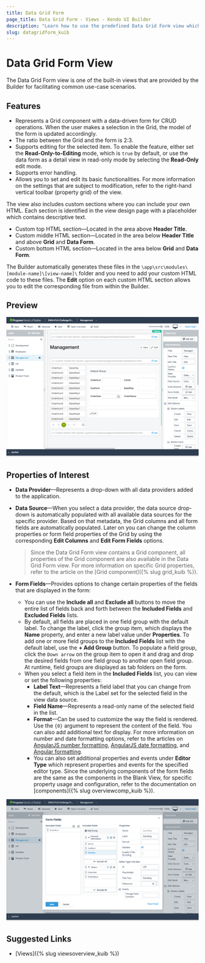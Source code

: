 ```yaml
---
title: Data Grid Form
page_title: Data Grid Form - Views - Kendo UI Builder
description: "Learn how to use the predefined Data Grid Form view which is provided by the Kendo UI Builder tool for creating and managing Angular and AngularJS-based web applications."
slug: datagridform_kuib
---
```


# Data Grid Form View

The Data Grid Form view is one of the built-in views that are provided by the Builder for facilitating common use-case scenarios.

## Features

* Represents a Grid component with a data-driven form for CRUD operations. When the user makes a selection in the Grid, the model of the form is updated accordingly.
* The ratio between the Grid and the form is 2:3.
* Supports editing for the selected item. To enable the feature, either set the **Read-Only-to-Editing** mode, which is `true` by default, or use the data form as a detail view in read-only mode by selecting the **Read-Only** edit mode.
* Supports error handling.
* Allows you to set and edit its basic functionalities. For more information on the settings that are subject to modification, refer to the right-hand vertical toolbar (property grid) of the view.

The view also includes custom sections where you can include your own HTML. Each section is identified in the view design page with a placeholder which contains descriptive text.

* Custom top HTML section&mdash;Located in the area above **Header Title**.
* Custom middle HTML section&mdash;Located in the area below **Header Title** and above **Grid** and **Data Form**.
* Custom bottom HTML section&mdash;Located in the area below **Grid** and **Data Form**.

The Builder automatically generates these files in the `\app\src\modules\[module-name]\[view-name]\` folder and you need to add your custom HTML code to these files. The **Edit** option on each custom HTML section allows you to edit the corresponding file from within the Builder.

## Preview

<img src="../images/kuib-views-data-grid-form.png" class="img-responsive" alt="Data-Grid-Form View"/>

## Properties of Interest

* **Data Provider**&mdash;Represents a drop-down with all data providers added to the application.
* **Data Source**&mdash;When you select a data provider, the data source drop-down is automatically populated with all available data sources for the specific provider. Based on that metadata, the Grid columns and all form fields are automatically populated. Later on you can change the column properties or form field properties of the Grid by using the corresponding **Edit Columns** and **Edit Form Fields** options.

  > Since the Data Grid Form view contains a Grid component, all properties of the Grid component are also available in the Data Grid Form view. For more information on specific Grid properties, refer to the article on the [Grid component]({% slug grid_kuib %}).

* **Form Fields**&mdash;Provides options to change certain properties of the fields that are displayed in the form:

    * You can use the **Include all** and **Exclude all** buttons to move the entire list of fields back and forth between the **Included Fields** and **Excluded Fields** lists.
    * By default, all fields are placed in one field group with the default label. To change the label, click the group item, which displays the **Name** property, and enter a new label value under **Properties**. To add one or more field groups to the **Included Fields** list with the default label, use the **+ Add Group** button. To populate a field group, click the `Down arrow` on the group item to open it and drag and drop the desired fields from one field group to another open field group. At runtime, field groups are displayed as tab folders on the form.
    * When you select a field item in the **Included Fields** list, you can view or set the following properties:
        * **Label Text**&mdash;Represents a field label that you can change from the default, which is the Label set for the selected field in the view data source.
        * **Field Name**&mdash;Represents a read-only name of the selected field in the list.
        * **Format**&mdash;Can be used to customize the way the field is rendered. Use the `{0}` argument to represent the content of the field. You can also add additional text for display. For more information on number and date formatting options, refer to the articles on [AngularJS number formatting](http://docs.telerik.com/kendo-ui/framework/globalization/numberformatting), [AngularJS date formatting]( http://docs.telerik.com/kendo-ui/framework/globalization/dateformatting), and [Angular formatting](https://www.telerik.com/kendo-angular-ui/components/internationalization/parsing-and-formatting/).
        * You can also set additional properties and events under **Editor Type** which represent properties and events for the specified editor type. Since the underlying components of the form fields are the same as the components in the Blank View, for specific property usage and configuration, refer to the documentation on [components]({% slug overviewcomp_kuib %}).

<img src="../images/kuib-form-fields.png" class="img-responsive" alt="Form Fields window"/>

## Suggested Links

* [Views]({% slug viewsoverview_kuib %})
